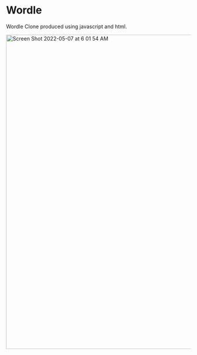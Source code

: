 # Wordle

Wordle Clone produced using javascript and html.

<img width="857" alt="Screen Shot 2022-05-07 at 6 01 54 AM" src="https://user-images.githubusercontent.com/74693076/167249490-bbc7c04b-b455-42a9-940f-56f2a3e7024b.png">



